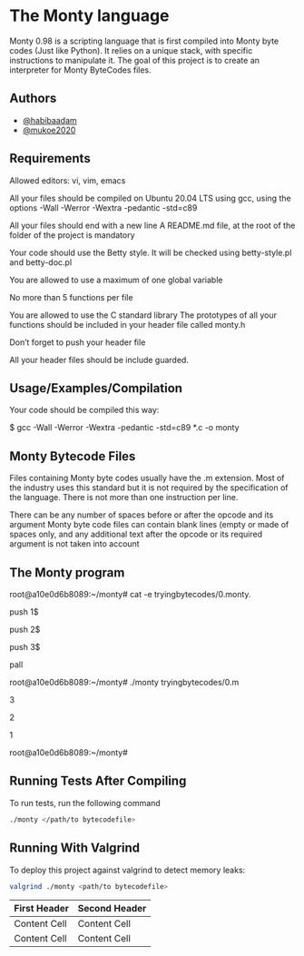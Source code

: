 # The Monty language
Monty 0.98 is a scripting language that is first compiled into Monty byte codes (Just like Python). It relies on a unique stack, with specific instructions to manipulate it. The goal of this project is to create an interpreter for Monty ByteCodes files.


## Authors

- [@habibaadam](https://www.github.com/habibaadam)
- [@mukoe2020](https://www.github.com/mukoe2020)


## Requirements

Allowed editors: vi, vim, emacs

All your files should be compiled on Ubuntu 20.04 LTS using gcc, using the options -Wall -Werror -Wextra -pedantic -std=c89

All your files should end with a new line
A README.md file, at the root of the folder of the project is mandatory

Your code should use the Betty style. It will be checked using betty-style.pl and betty-doc.pl

You are allowed to use a maximum of one global variable

No more than 5 functions per file

You are allowed to use the C standard library
The prototypes of all your functions should be included in your header file called monty.h

Don’t forget to push your header file

All your header files should be include guarded.
## Usage/Examples/Compilation

Your code should be compiled this way:

$ gcc -Wall -Werror -Wextra -pedantic -std=c89 *.c -o monty

## Monty Bytecode Files

Files containing Monty byte codes usually have the .m extension. Most of the industry uses this standard but it is not required by the specification of the language. There is not more than one instruction per line.

There can be any number of spaces before or after the opcode and its argument
Monty byte code files can contain blank lines (empty or made of spaces only, and any additional text after the opcode or its required argument is not taken into account

## The Monty program

root@a10e0d6b8089:~/monty# cat -e tryingbytecodes/0.monty.

push 1$

push 2$

push 3$

pall

root@a10e0d6b8089:~/monty# ./monty tryingbytecodes/0.m

3

2

1

root@a10e0d6b8089:~/monty#
## Running Tests After Compiling

To run tests, run the following command

```bash
./monty </path/to bytecodefile>
```


## Running With Valgrind

To deploy this project against valgrind to detect memory leaks:

```bash
valgrind ./monty <path/to bytecodefile>
```

First Header  | Second Header
------------- | -------------
Content Cell  | Content Cell
Content Cell  | Content Cell


